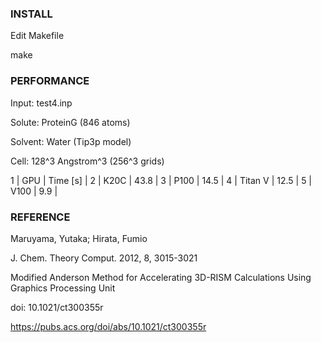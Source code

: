 ### INSTALL

Edit Makefile

make

### PERFORMANCE

Input: test4.inp

Solute: ProteinG (846 atoms)

Solvent: Water (Tip3p model)

Cell: 128^3 Angstrom^3 (256^3 grids)

1 | GPU | Time [s] |
2 | K20C | 43.8 |
3 | P100 | 14.5 |
4 | Titan V | 12.5 |
5 | V100 | 9.9 |

### REFERENCE

Maruyama, Yutaka; Hirata, Fumio

J. Chem. Theory Comput. 2012, 8, 3015-3021

Modified Anderson Method for Accelerating 3D-RISM Calculations Using Graphics Processing Unit

doi: 10.1021/ct300355r

https://pubs.acs.org/doi/abs/10.1021/ct300355r
